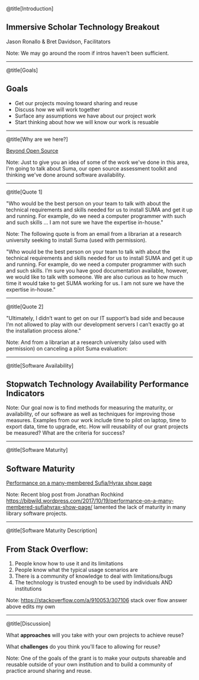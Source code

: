 @title[Introduction]
## Immersive Scholar Technology Breakout

Jason Ronallo &amp;	Bret Davidson, Facilitators

Note:
We may go around the room if intros haven't been sufficient.

---
@title[Goals]
## Goals

- Get our projects moving toward sharing and reuse
- Discuss how we will work together
- Surface any assumptions we have about our project work
- Start thinking about how we will know our work is resuable

---
@title[Why are we here?]

[Beyond Open Source](http://journal.code4lib.org/articles/11148)

Note:
Just to give you an idea of some of the work we've done in this area, I'm going to talk about Suma, our open source assessment toolkit and thinking we've done around software availability.

---
@title[Quote 1]

"Who would be the best person on your team to talk with about the technical requirements and skills needed for us to install SUMA and get it up and running. For example, do we need a computer programmer with such and such skills &hellip; I am not sure we have the expertise in-house."

Note:
The following quote is from an email from a librarian at a research university seeking to install Suma (used with permission).

"Who would be the best person on your team to talk with about the technical requirements and skills needed for us to install SUMA and get it up and running. For example, do we need a computer programmer with such and such skills. I’m sure you have good documentation available, however, we would like to talk with someone. We are also curious as to how much time it would take to get SUMA working for us. I am not sure we have the expertise in-house."

---
@title[Quote 2]

"Ultimately, I didn’t want to get on our IT support’s bad side and because I’m not allowed to play with our development servers I can’t exactly go at the installation process alone."

Note:
And from a librarian at a research university (also used with permission) on canceling a pilot Suma evaluation:

---
@title[Software Availability]

## Stopwatch Technology Availability Performance Indicators

Note:
Our goal now is to find methods for measuring the maturity, or availability, of our software as well as techniques for improving those measures. Examples from our work include time to pilot on laptop, time to export data, time to upgrade, etc. How will reusability of our grant projects be measured? What are the criteria for success?

---
@title[Software Maturity]
## Software Maturity

[Performance on a many-membered Sufia/Hyrax show page](https://bibwild.wordpress.com/2017/10/19/performance-on-a-many-membered-sufiahyrax-show-page/)

Note:
Recent blog post from Jonathan Rochkind https://bibwild.wordpress.com/2017/10/19/performance-on-a-many-membered-sufiahyrax-show-page/ lamented the lack of maturity in many library software projects.

---
@title[Software Maturity Description]
## From Stack Overflow:
1. People know how to use it and its limitations
1. People know what the typical usage scenarios are
1. There is a community of knowledge to deal with limitations/bugs
1. The technology is trusted enough to be used by individuals AND institutions

Note:
https://stackoverflow.com/a/910053/307106 stack over flow answer above
edits my own

---
@title[Discussion]

What **approaches** will you take with your own projects to achieve reuse?

What **challenges** do you think you'll face to allowing for reuse?

Note:
One of the goals of the grant is to make your outputs shareable and reusable outside of your own institution and to build a community of practice around sharing and reuse.
